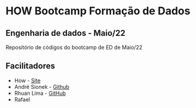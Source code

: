 # HOW Bootcamp Formação de Dados

## Engenharia de dados - Maio/22

Repositório de códigos do bootcamp de ED de Maio/22

## Facilitadores

* How - [Site](https://howedu.com.br)
* André Sionek - [Github](https://github.com/andresionek91)
* Rhuan Lima - [GitHub](https://github.com/rhuanlima)
* Rafael 